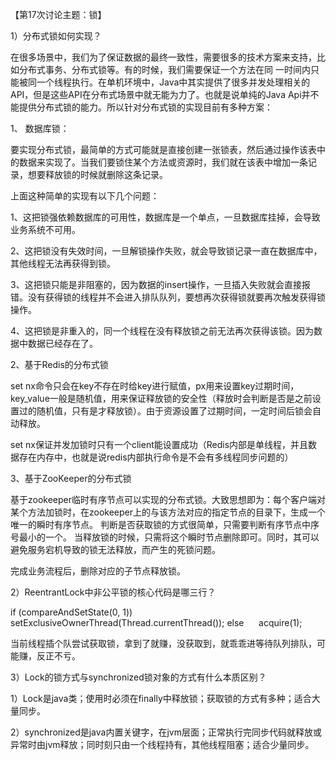 【第17次讨论主题：锁】

1）分布式锁如何实现？

在很多场景中，我们为了保证数据的最终一致性，需要很多的技术方案来支持，比如分布式事务、分布式锁等。有的时候，我们需要保证一个方法在同 一时间内只能被同一个线程执行。在单机环境中，Java中其实提供了很多并发处理相关的API，但是这些API在分布式场景中就无能为力了。也就是说单纯的Java Api并不能提供分布式锁的能力。所以针对分布式锁的实现目前有多种方案：

1、 数据库锁：

要实现分布式锁，最简单的方式可能就是直接创建一张锁表，然后通过操作该表中的数据来实现了。当我们要锁住某个方法或资源时，我们就在该表中增加一条记录，想要释放锁的时候就删除这条记录。

上面这种简单的实现有以下几个问题：

1、这把锁强依赖数据库的可用性，数据库是一个单点，一旦数据库挂掉，会导致业务系统不可用。

2、这把锁没有失效时间，一旦解锁操作失败，就会导致锁记录一直在数据库中，其他线程无法再获得到锁。

3、这把锁只能是非阻塞的，因为数据的insert操作，一旦插入失败就会直接报错。没有获得锁的线程并不会进入排队队列，要想再次获得锁就要再次触发获得锁操作。

4、这把锁是非重入的，同一个线程在没有释放锁之前无法再次获得该锁。因为数据中数据已经存在了。

2、基于Redis的分布式锁

set nx命令只会在key不存在时给key进行赋值，px用来设置key过期时间，key_value一般是随机值，用来保证释放锁的安全性（释放时会判断是否是之前设置过的随机值，只有是才释放锁）。由于资源设置了过期时间，一定时间后锁会自动释放。

set nx保证并发加锁时只有一个client能设置成功（Redis内部是单线程，并且数据存在内存中，也就是说redis内部执行命令是不会有多线程同步问题的）


3、基于ZooKeeper的分布式锁

基于zookeeper临时有序节点可以实现的分布式锁。大致思想即为：每个客户端对某个方法加锁时，在zookeeper上的与该方法对应的指定节点的目录下，生成一个唯一的瞬时有序节点。 判断是否获取锁的方式很简单，只需要判断有序节点中序号最小的一个。 当释放锁的时候，只需将这个瞬时节点删除即可。同时，其可以避免服务宕机导致的锁无法释放，而产生的死锁问题。

完成业务流程后，删除对应的子节点释放锁。

2）ReentrantLock中非公平锁的核心代码是哪三行？

if (compareAndSetState(0, 1))             
 setExclusiveOwnerThread(Thread.currentThread());
 else 
     acquire(1);

当前线程插个队尝试获取锁，拿到了就赚，没获取到，就乖乖进等待队列排队，可能赚，反正不亏。

 
3）Lock的锁方式与synchronized锁对象的方式有什么本质区别？

1）Lock是java类；使用时必须在finally中释放锁；获取锁的方式有多种；适合大量同步。

2）synchronized是java内置关键字，在jvm层面；正常执行完同步代码就释放或异常时由jvm释放；同时刻只由一个线程持有，其他线程阻塞；适合少量同步。

